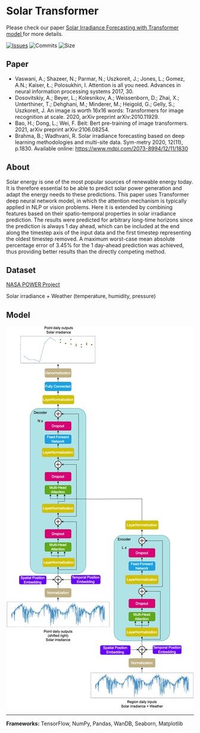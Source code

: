 # Solar Transformer

Please check our paper [Solar Irradiance Forecasting with Transformer model
](XXX) for more details.

[![Issues](https://img.shields.io/github/issues/markub3327/Solar-Transformer)](https://github.com/markub3327/Solar-Transformer/issues)
![Commits](https://img.shields.io/github/commit-activity/w/markub3327/Solar-Transformer)
![Size](https://img.shields.io/github/repo-size/markub3327/Solar-Transformer)

## Paper

  * Vaswani, A.; Shazeer, N.; Parmar, N.; Uszkoreit, J.; Jones, L.; Gomez, A.N.; Kaiser, Ł.; Polosukhin, I. Attention is all you need. Advances in neural information processing systems 2017, 30.
  * Dosovitskiy, A.; Beyer, L.; Kolesnikov, A.; Weissenborn, D.; Zhai, X.; Unterthiner, T.; Dehghani, M.; Minderer, M.; Heigold, G.; Gelly, S.; Uszkoreit, J. An image is worth 16x16 words: Transformers for image recognition at scale. 2020, arXiv preprint arXiv:2010.11929.
  * Bao, H.; Dong, L.; Wei, F. Beit: Bert pre-training of image transformers. 2021, arXiv preprint arXiv:2106.08254.
  * Brahma, B.; Wadhvani, R. Solar irradiance forecasting based on deep learning methodologies and multi-site data. Sym-metry 2020, 12(11), p.1830. Available online: https://www.mdpi.com/2073-8994/12/11/1830

## About

Solar energy is one of the most popular sources of renewable energy today. It is therefore essential to be able to predict solar power generation and adapt the energy needs to these predictions. This paper uses Transformer deep neural network model, in which the attention mechanism is typically applied in NLP or vision problems. Here it is extended by combining features based on their spatio-temporal properties in solar irradiance prediction. The results were predicted for arbitrary long-time horizons since the prediction is always 1 day ahead, which can be included at the end along the timestep axis of the input data and the first timestep representing the oldest timestep removed. A maximum worst-case mean absolute percentage error of 3.45% for the 1 day-ahead prediction was achieved, thus providing better results than the directly competing method.

## Dataset

[NASA POWER Project](https://power.larc.nasa.gov)

Solar irradiance + Weather (temperature, humidity, pressure)

## Model

<p align="center">
  <img src="img/Solar_Transformer.png" style="background-color: white;">
</p>

----------------------------------

**Frameworks:** TensorFlow, NumPy, Pandas, WanDB, Seaborn, Matplotlib
